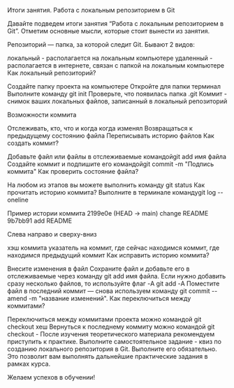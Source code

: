 Итоги занятия. Работа с локальным репозиторием в Git

Давайте подведем итоги занятия “Работа с локальным репозиторием в Git”. Отметим основные мысли, которые стоит вынести из занятия.

Репозиторий — папка, за которой следит Git. Бывают 2 видов:

локальный - располагается на локальным компьютере
удаленный - располагается в интернете, связан с папкой на локальным компьютере
Как локальный репозиторий?

Создайте папку проекта на компьютере
Откройте для папки терминал
Выполните команду git init
Проверьте, что появилась папка .git
Коммит - снимок ваших локальных файлов, записанный в локальный репозиторий

Возможности коммита

Отслеживать, кто, что и когда когда изменял
Возвращаться к предыдущему состоянию файла
Переписывать историю файлов
Как создать коммит?

Добавьте файл или файлы в отслеживаемые командойgit add имя файла
Создайте коммит и подпишите его командойgit commit -m "Подпись коммита"
Как проверить состояние файла?

На любом из этапов вы можете выполнить команду git status
Как прочитать историю коммита?
Выполните в терминале командуgit log --oneline

Пример истории коммита
2199e0e (HEAD -> main) change README
9b7bb91 add README

Слева направо и сверху-вниз

хэш коммита
указатель на коммит, где сейчас находимся
коммит, где находимся
предыдущий коммит
Как исправить историю коммита?

Внесите изменения в файл
Сохраните файл и добавьте его в отслеживаемые через команду git add имя файла. 
Если нужно добавить сразу несколько файлов, то используйте флаг -A git add -А
Поместите файл в последний коммит — снова используем команду git commit --amend -m "название изменений".
Как переключиться между коммитами?

Переключиться между коммитами проекта можно командой git checkout хеш
Вернуться к последнему коммиту можно командой git checkout -
После изучения теоретического материала рекомендуем приступить к практике. Выполните самостоятельное задание - квиз по созданию локального репозитория в Git. Выполните его обязательно. Это позволит вам выполнять дальнейшие практические задания в рамках курса.

Желаем успехов в обучении!